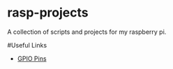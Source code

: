 # rasp-projects

A collection of scripts and projects for my
raspberry pi.

#Useful Links

- [GPIO Pins](https://www.raspberrypi.org/documentation/usage/gpio-plus-and-raspi2/)

